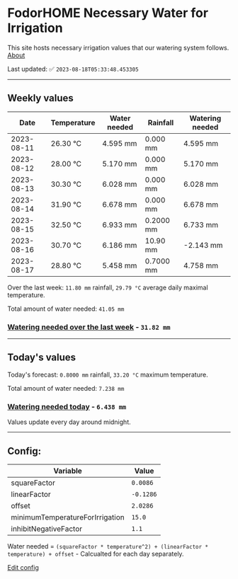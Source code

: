# FodorHOME Necessary Water for Irrigation

This site hosts necessary irrigation values that our watering system follows. [About](https://github.com/redyau/irrigation)

Last updated: ✅ `2023-08-18T05:33:48.453305`

---

## Weekly values

| Date | Temperature | Water needed | Rainfall | Watering needed |
|-----|-----|-----|-----|-----|
| 2023-08-11 | 26.30 °C | 4.595 mm | 0.000 mm | 4.595 mm |
| 2023-08-12 | 28.00 °C | 5.170 mm | 0.000 mm | 5.170 mm |
| 2023-08-13 | 30.30 °C | 6.028 mm | 0.000 mm | 6.028 mm |
| 2023-08-14 | 31.90 °C | 6.678 mm | 0.000 mm | 6.678 mm |
| 2023-08-15 | 32.50 °C | 6.933 mm | 0.2000 mm | 6.733 mm |
| 2023-08-16 | 30.70 °C | 6.186 mm | 10.90 mm | -2.143 mm |
| 2023-08-17 | 28.80 °C | 5.458 mm | 0.7000 mm | 4.758 mm |


Over the last week: `11.80 mm` rainfall, `29.79 °C` average daily maximal temperature.

Total amount of water needed: `41.05 mm`

### [Watering needed over the last week](lastweek.txt) - `31.82 mm`

---

## Today's values

Today's forecast: `0.8000 mm` rainfall, `33.20 °C` maximum temperature.

Total amount of water needed: `7.238 mm`

### [Watering needed today](today.txt) - `6.438 mm`

Values update every day around midnight.

---

## Config:

| Variable | Value |
|-----|-----|
| squareFactor | `0.0086` |
| linearFactor | `-0.1286` |
| offset | `2.0286` |
| minimumTemperatureForIrrigation | `15.0` |
| inhibitNegativeFactor | `1.1` |

Water needed = `(squareFactor * temperature^2) + (linearFactor * temperature) + offset` - Calcualted for each day separately.

[Edit config](https://github.com/RedyAu/irrigation/edit/main/config.json)
